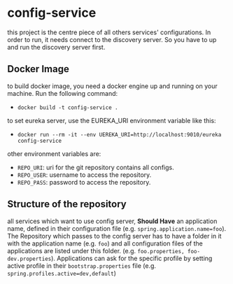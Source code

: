 # config-service
this project is the centre piece of all others services' configurations. In order to run, it needs connect to
the discovery server. So you have to up and run the discovery server first.
## Docker Image
to build docker image, you need a docker engine up and running on your machine. Run the following command:
- `docker build -t config-service .`

to set eureka server, use the EUREKA_URI environment variable like this:
- `docker run --rm -it --env UEREKA_URI=http://localhost:9010/eureka config-service`

other environment variables are:
- `REPO_URI`: uri for the git repository contains all configs.
- `REPO_USER`: username to access the repository.
- `REPO_PASS`: password to access the repository.

## Structure of the repository
all services which want to use config server, **Should Have** an application name, defined in their configuration file (e.g. `spring.application.name=foo`). The Repository which passes to the config server has to have a folder in it with the application name (e.g. `foo`) and all configuration files of the applications are listed under this folder. (e.g. `foo.properties, foo-dev.properties`). Applications can ask for the specific profile by setting active profile in their `bootstrap.properties` file (e.g. `spring.profiles.active=dev,default`) 

